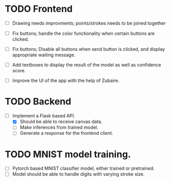 # TODO Frontend

- [ ] Drawing needs improvments; points/strokes needs to be joined together

- [ ] Fix buttons; handle the color functionality when certain buttons are clicked.

- [ ] Fix buttons; Disable all buttons when send button is clicked, and display appropriate waiting message.

- [ ] Add textboxes to display the result of the model as well as confidence score.

- [ ] Improve the UI of the app with the help of Zubaire.

# TODO Backend

- [ ] Implement a Flask based API.
    - [x] Should be able to receive canvas data.
    - [ ] Make inferences from trained model.
    - [ ] Generate a response for the frontend client.

# TODO MNIST model training.

- [ ] Pytorch based MNIST classifier model, either trained or pretrained.
- [ ] Model should be able to handle digits with varying stroke size.
